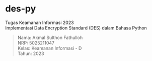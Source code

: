 # des-py
Tugas Keamanan Informasi 2023  
Implementasi Data Encryption Standard (DES) dalam Bahasa Python  

> Nama: Akmal Sulthon Fathulloh  
> NRP: 5025211047  
> Kelas: Keamanan Informasi - D  
> Tahun: 2023